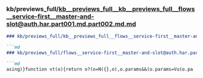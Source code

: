 ### kb/previews_full/kb__previews_full__kb__previews_full__flows__service-first__master-and-slot@auth.har.part001.md.part002.md.md

```md
### kb/previews_full/kb__previews_full__flows__service-first__master-and-slot@auth.har.part001.md.part002.md

```md
### kb/previews_full/flows__service-first__master-and-slot@auth.har.part001.md (part 002)

```md
asing)}function vt(o){return o?(o=N({},o),o.params&&(o.params=Vu(o.pa
```

```

```

```
